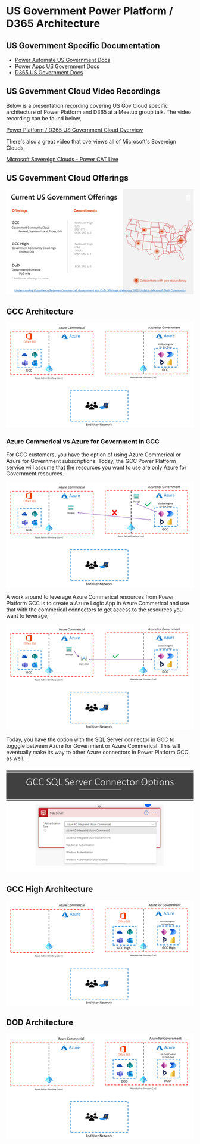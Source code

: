 # US Government Power Platform / D365 Architecture

## US Government Specific Documentation

* [Power Automate US Government Docs](https://docs.microsoft.com/en-us/power-automate/us-govt)
* [Power Apps US Government Docs](https://docs.microsoft.com/en-us/power-platform/admin/powerapps-us-government)
* [D365 US Government Docs](https://docs.microsoft.com/en-us/power-platform/admin/microsoft-dynamics-365-government)

## US Government Cloud Video Recordings
Below is a presentation recording covering US Gov Cloud specific architecture of Power Platform and D365 at a Meetup group talk.  The video recording can be found below,

[Power Platform / D365 US Government Cloud Overview](https://www.youtube.com/watch?v=027gVhqt1l0&t=101s)

There's also a great video that overviews all of Microsoft's Sovereign Clouds,

[Microsoft Sovereign Clouds - Power CAT Live](https://www.youtube.com/watch?v=DMg3uQ5EFLI)

## US Government Cloud Offerings

![Gov Cloud Overview](files/Slide1.PNG)

## GCC Architecture
![GCC Overview](files/Slide2.PNG)

### Azure Commerical vs Azure for Government in GCC

For GCC customers, you have the option of using Azure Commerical or Azure for Government subscriptions.  Today, the GCC Power Platform service will assume that the resources you want to use are only Azure for Government resources.

![GCC Connectors](files/Slide5.PNG)

A work around to leverage Azure Commerical resources from Power Platform GCC is to create a Azure Logic App in Azure Commerical and use that with the commerical connectors to get access to the resources you want to leverage,

![GCC Connector Work Around](files/Slide6.PNG)

Today, you have the option with the SQL Server connector in GCC to togggle between Azure for Government or Azure Commerical.  This will eventually make its way to other Azure connectors in Power Platform GCC as well.

![GCC SQL Server Connector](files/Slide7.PNG)

## GCC High Architecture
![GCC High Overview](files/Slide3.PNG)

## DOD Architecture
![DOD Overview](files/Slide4.PNG)
